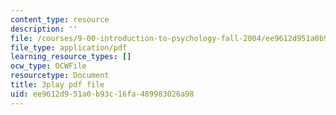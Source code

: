 ```yaml
---
content_type: resource
description: ''
file: /courses/9-00-introduction-to-psychology-fall-2004/ee9612d951a0b93c16fa489983026a98_10505.pdf
file_type: application/pdf
learning_resource_types: []
ocw_type: OCWFile
resourcetype: Document
title: 3play pdf file
uid: ee9612d9-51a0-b93c-16fa-489983026a98
---
```

